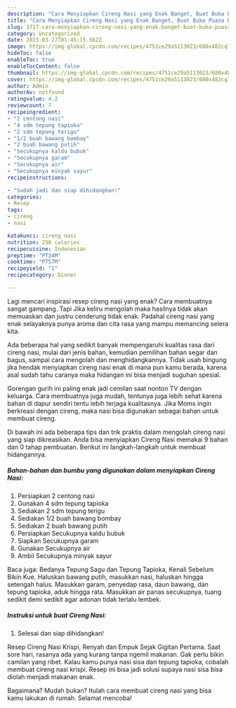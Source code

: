 ```yaml
---
description: "Cara Menyiapkan Cireng Nasi yang Enak Banget, Buat Buka Puasa Bisa Manjain Lidah"
title: "Cara Menyiapkan Cireng Nasi yang Enak Banget, Buat Buka Puasa Bisa Manjain Lidah"
slug: 1717-cara-menyiapkan-cireng-nasi-yang-enak-banget-buat-buka-puasa-bisa-manjain-lidah
category: Uncategorized
date: 2023-03-27T01:45:15.562Z
image: https://img-global.cpcdn.com/recipes/4751ce29a5113023/680x482cq70/cireng-nasi-foto-resep-utama.jpg
hideToc: false
enableToc: true
enableTocContent: false
thumbnail: https://img-global.cpcdn.com/recipes/4751ce29a5113023/680x482cq70/cireng-nasi-foto-resep-utama.jpg
cover: https://img-global.cpcdn.com/recipes/4751ce29a5113023/680x482cq70/cireng-nasi-foto-resep-utama.jpg
author: Admin
authorAv: notfound
ratingvalue: 4.2
reviewcount: 7
recipeingredient:
- "2 centong nasi"
- "4 sdm tepung tapioka"
- "2 sdm tepung terigu"
- "1/2 buah bawang bombay"
- "2 buah bawang putih"
- "Secukupnya kaldu bubuk"
- "Secukupnya garam"
- "Secukupnya air"
- "Secukupnya minyak sayur"
recipeinstructions:

- "Sudah jadi dan siap dihidangkan!"
categories:
- Resep
tags:
- cireng
- nasi

katakunci: cireng nasi 
nutrition: 258 calories
recipecuisine: Indonesian
preptime: "PT34M"
cooktime: "PT57M"
recipeyield: "1"
recipecategory: Dinner

---
```



Lagi mencari inspirasi resep cireng nasi yang enak? Cara membuatnya sangat gampang. Tapi Jika keliru mengolah maka hasilnya tidak akan memuaskan dan justru cenderung tidak enak. Padahal cireng nasi yang enak selayaknya punya aroma dan cita rasa yang mampu memancing selera kita.


Ada beberapa hal yang sedikit banyak mempengaruhi kualitas rasa dari cireng nasi, mulai dari jenis bahan, kemudian pemilihan bahan segar dan bagus, sampai cara mengolah dan menghidangkannya. Tidak usah bingung jika hendak menyiapkan cireng nasi enak di mana pun kamu berada, karena asal sudah tahu caranya maka hidangan ini bisa menjadi suguhan spesial.

Gorengan gurih ini paling enak jadi cemilan saat nonton TV dengan keluarga. Cara membuatnya juga mudah, tentunya juga lebih sehat karena bahan di dapur sendiri tentu lebih terjaga kualitasnya. Jika Moms ingin berkreasi dengan cireng, maka nasi bisa digunakan sebagai bahan untuk membuat cireng.


Di bawah ini ada beberapa tips dan trik praktis dalam mengolah cireng nasi yang siap dikreasikan. Anda bisa menyiapkan Cireng Nasi memakai 9 bahan dan 0 tahap pembuatan. Berikut ini langkah-langkah untuk membuat hidangannya.

<!--inarticleads1-->

##### Bahan-bahan dan bumbu yang digunakan dalam menyiapkan Cireng Nasi:

1. Persiapkan 2 centong nasi
1. Gunakan 4 sdm tepung tapioka
1. Sediakan 2 sdm tepung terigu
1. Sediakan 1/2 buah bawang bombay
1. Sediakan 2 buah bawang putih
1. Persiapkan Secukupnya kaldu bubuk
1. Siapkan Secukupnya garam
1. Gunakan Secukupnya air
1. Ambil Secukupnya minyak sayur


Baca juga: Bedanya Tepung Sagu dan Tepung Tapioka, Kenali Sebelum Bikin Kue. Haluskan bawang putih, masukkan nasi, haluskan hingga setengah halus. Masukkan garam, penyedap rasa, daun bawang, dan tepung tapioka, aduk hingga rata. Masukkan air panas secukupnya, tuang sedikit demi sedikit agar adonan tidak terlalu lembek. 

<!--inarticleads2-->

##### Instruksi untuk buat Cireng Nasi:


1. Selesai dan siap dihidangkan!

Resep Cireng Nasi Krispi, Renyah dan Empuk Sejak Gigitan Pertama. Saat sore hari, rasanya ada yang kurang tanpa ngemil makanan. Gak perlu bikin camilan yang ribet. Kalau kamu punya nasi sisa dan tepung tapioka, cobalah membuat cireng nasi krispi. Resep ini bisa jadi solusi supaya nasi sisa bisa diolah menjadi makanan enak. 

Bagaimana? Mudah bukan? Itulah cara membuat cireng nasi yang bisa kamu lakukan di rumah. Selamat mencoba!
